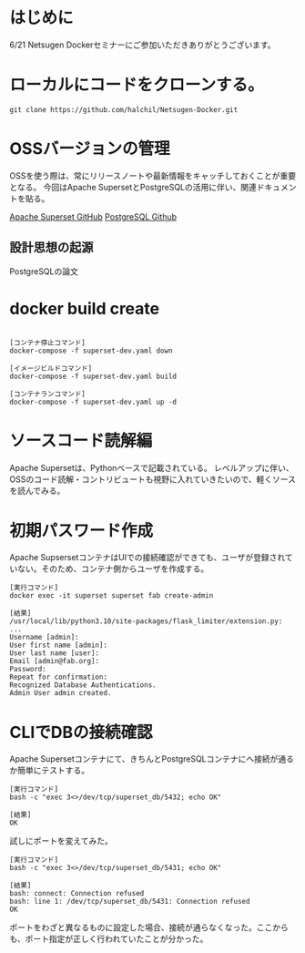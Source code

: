 # はじめに
6/21 Netsugen Dockerセミナーにご参加いただきありがとうございます。

# ローカルにコードをクローンする。

```
git clone https://github.com/halchil/Netsugen-Docker.git
```

# OSSバージョンの管理
OSSを使う際は、常にリリースノートや最新情報をキャッチしておくことが重要となる。
今回はApache SupersetとPostgreSQLの活用に伴い、関連ドキュメントを貼る。


[Apache Superset GitHub](https://github.com/apache/superset)
[PostgreSQL Github](https://github.com/postgres/postgres)


## 設計思想の起源
PostgreSQLの論文

# docker build create

```

[コンテナ停止コマンド]
docker-compose -f superset-dev.yaml down

[イメージビルドコマンド]
docker-compose -f superset-dev.yaml build

[コンテナランコマンド]
docker-compose -f superset-dev.yaml up -d
```

# ソースコード読解編
Apache Supersetは、Pythonベースで記載されている。
レベルアップに伴い、OSSのコード読解・コントリビュートも視野に入れていきたいので、軽くソースを読んでみる。

# 初期パスワード作成

Apache SupsersetコンテナはUIでの接続確認ができても、ユーザが登録されていない。そのため、コンテナ側からユーザを作成する。
```
[実行コマンド]
docker exec -it superset superset fab create-admin

[結果]
/usr/local/lib/python3.10/site-packages/flask_limiter/extension.py:
...
Username [admin]: 
User first name [admin]: 
User last name [user]: 
Email [admin@fab.org]: 
Password: 
Repeat for confirmation: 
Recognized Database Authentications.
Admin User admin created.
```

# CLIでDBの接続確認
Apache Supersetコンテナにて、きちんとPostgreSQLコンテナにへ接続が通るか簡単にテストする。

```
[実行コマンド]
bash -c "exec 3<>/dev/tcp/superset_db/5432; echo OK"

[結果]
OK
```

試しにポートを変えてみた。

```
[実行コマンド]
bash -c "exec 3<>/dev/tcp/superset_db/5431; echo OK"

[結果]
bash: connect: Connection refused
bash: line 1: /dev/tcp/superset_db/5431: Connection refused
OK
```
ポートをわざと異なるものに設定した場合、接続が通らなくなった。ここからも、ポート指定が正しく行われていたことが分かった。


